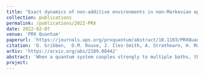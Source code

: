 ```yaml
---
title: "Exact dynamics of non-additive environments in non-Markovian open quantum systems"
collection: publications
permalink: /publications/2022-PRX
date: 2022-02-07
venue: 'PRX Quantum'
paperurl: 'https://journals.aps.org/prxquantum/abstract/10.1103/PRXQuantum.3.010321'
citation: 'D. Gribben,  D.M. Rouse, J. Iles-Smith, A. Strathearn, H. Maguire, P. Kirton, A. Nazir, E.M. Gauger, B.W. Lovett <i>PRX Quantum</i> 3, 010321 (2022)'
arXiv: 'https://arxiv.org/abs/2109.08442'
abstract: 'When a quantum system couples strongly to multiple baths, then it is generally no longer possible to describe the resulting system dynamics by simply adding the individual effects of each bath. However, capturing such multibath system dynamics typically requires approximations that can obscure some of the nonadditive effects. Here we present a numerically exact and efficient technique for tackling this problem that builds on the time-evolving matrix product operator (TEMPO) representation. We test the method by applying it to a simple model system that exhibits nonadditive behavior: a two-level dipole coupled to both a vibrational and an optical bath. Although not directly coupled, there is an effective interaction between the baths mediated by the system that can lead to population inversion in the matter system when the vibrational coupling is strong. We benchmark and validate multibath TEMPO against two approximate methods—one based on a polaron transformation, the other on an identification of a reaction coordinate—before exploring the regime of simultaneously strong vibrational and optical coupling where the approximate techniques break down. Here we uncover a new regime where the quantum Zeno effect leads to a fully mixed state of the electronic system.'
project: 
---
```



